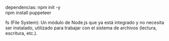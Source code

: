 dependencias:
npm init -y <br>
npm install puppeteer

fs (File System): Un módulo de Node.js que ya está integrado y no necesita ser instalado, utilizado para trabajar con el sistema de archivos (lectura, escritura, etc.).


